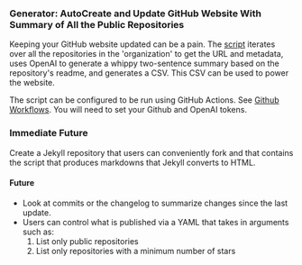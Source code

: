 ### Generator: AutoCreate and Update GitHub Website With Summary of All the Public Repositories

Keeping your GitHub website updated can be a pain. The [script](./gen_repo_summaries.py) iterates over all the repositories in the 'organization' to get the URL and metadata, uses OpenAI to generate a whippy two-sentence summary based on the repository's readme, and generates a CSV. This CSV can be used to power the website. 

The script can be configured to be run using GitHub Actions. See [Github Workflows](.github/workflows). You will need to set your Github and OpenAI tokens.

### Immediate Future

Create a Jekyll repository that users can conveniently fork and that contains the script that produces markdowns that Jekyll converts to HTML.

#### Future

* Look at commits or the changelog to summarize changes since the last update.
* Users can control what is published via a YAML that takes in arguments such as:
    1. List only public repositories
    2. List only repositories with a minimum number of stars
